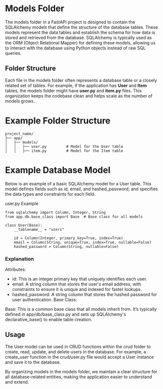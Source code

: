 # Models Folder
The models folder in a FastAPI project is designed to contain the SQLAlchemy models that define the structure of the database tables. These models represent the data tables and establish the schema for how data is stored and retrieved from the database. SQLAlchemy is typically used as the ORM (Object Relational Mapper) for defining these models, allowing us to interact with the database using Python objects instead of raw SQL queries.

## Folder Structure
Each file in the models folder often represents a database table or a closely related set of tables. For example, if the application has **User** and **Item** tables, the models folder might have **user.py** and **item.py** files. This organization keeps the codebase clean and helps scale as the number of models grows.

# Example Folder Structure
```
project_name/
├── app/
│   ├── models/
│   │   ├── user.py         # Model for the User table
│   │   ├── item.py         # Model for the Item table
```
# Example Database Model
Below is an example of a basic SQLAlchemy model for a User table. This model defines fields such as id, email, and hashed_password, and specifies the data types and constraints for each field.

user.py Example

```
from sqlalchemy import Column, Integer, String
from app.db.base_class import Base  # Base class for all models

class User(Base):
    __tablename__ = "users"

    id = Column(Integer, primary_key=True, index=True)
    email = Column(String, unique=True, index=True, nullable=False)
    hashed_password = Column(String, nullable=False)
```
### Explanation
Attributes:

- id: This is an integer primary key that uniquely identifies each user.
- email: A string column that stores the user's email address, with constraints to ensure it is unique and indexed for faster lookups.
- hashed_password: A string column that stores the hashed password for user authentication.
Base Class:

Base: This is a common base class that all models inherit from. It’s typically defined in app/db/base_class.py and sets up SQLAlchemy's declarative_base() to enable table creation.
## Usage
The User model can be used in CRUD functions within the crud folder to create, read, update, and delete users in the database. For example, a create_user function in the crud/user.py file would accept a User instance and save it to the database.

By organizing models in the models folder, we maintain a clear structure for all database-related entities, making the application easier to understand and extend.